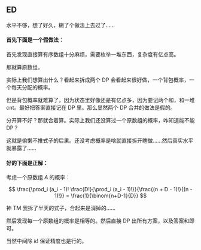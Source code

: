 ## ED
水平不够，想了好久，糊了个做法上去过了……

#### 首先下面是一个假做法：

首先发现直接算有序数组十分麻烦，需要枚举一堆东西，复杂度有亿点高。

那就算原数组。

实际上我们想算出什么？看起来拆成两个 DP 会看起来很好做，一个背包概率，一个每天分配的概率。

但是背包概率就难算了，因为状态里好像还是有亿点多，因为要记两个和，和一堆 cnt。最好把答案直接记在 DP 里。那么显然两个 DP 合并的做法是假的。

分开算不好？那就合着算。实际上我们还没算过一个原数组的概率，咋知道能不能 DP？

这就是偷懒不推式子的后果。还没考虑概率是啥就直接拆开瞎做……然后真实水平就暴露了……

#### 好的下面是正解：

考虑一个原数组 $A$ 的概率：

$$
\frac{\prod_i (a_i - 1)! \frac{D!}{\prod_i (a_i - 1)!}}{\frac{(n + D - 1)!}{(n - 1)!}} = \frac{1}{\binom{n+D-1}{D}}
$$

神 TM 我拆了半天的式子，合起来是消掉的……

然后发现每一个原数组的概率是相等的。然后直接 DP 出所有方案，以及答案和即可。

当然中间除 $k!$ 保证精度也是行的。

